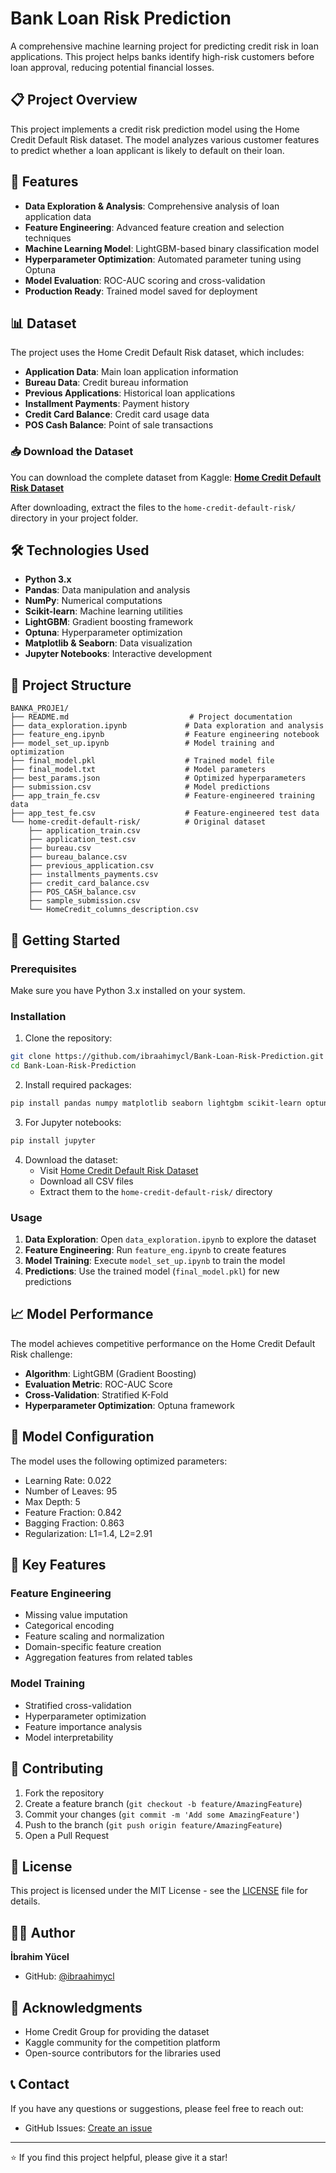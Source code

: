 # Bank Loan Risk Prediction

A comprehensive machine learning project for predicting credit risk in loan applications. This project helps banks identify high-risk customers before loan approval, reducing potential financial losses.

## 📋 Project Overview

This project implements a credit risk prediction model using the Home Credit Default Risk dataset. The model analyzes various customer features to predict whether a loan applicant is likely to default on their loan.

## 🎯 Features

- **Data Exploration & Analysis**: Comprehensive analysis of loan application data
- **Feature Engineering**: Advanced feature creation and selection techniques
- **Machine Learning Model**: LightGBM-based binary classification model
- **Hyperparameter Optimization**: Automated parameter tuning using Optuna
- **Model Evaluation**: ROC-AUC scoring and cross-validation
- **Production Ready**: Trained model saved for deployment

## 📊 Dataset

The project uses the Home Credit Default Risk dataset, which includes:

- **Application Data**: Main loan application information
- **Bureau Data**: Credit bureau information
- **Previous Applications**: Historical loan applications
- **Installment Payments**: Payment history
- **Credit Card Balance**: Credit card usage data
- **POS Cash Balance**: Point of sale transactions

### 📥 Download the Dataset

You can download the complete dataset from Kaggle:
**[Home Credit Default Risk Dataset](https://www.kaggle.com/competitions/home-credit-default-risk/data)**

After downloading, extract the files to the `home-credit-default-risk/` directory in your project folder.

## 🛠️ Technologies Used

- **Python 3.x**
- **Pandas**: Data manipulation and analysis
- **NumPy**: Numerical computations
- **Scikit-learn**: Machine learning utilities
- **LightGBM**: Gradient boosting framework
- **Optuna**: Hyperparameter optimization
- **Matplotlib & Seaborn**: Data visualization
- **Jupyter Notebooks**: Interactive development

## 📁 Project Structure

```
BANKA_PROJE1/
├── README.md                           # Project documentation
├── data_exploration.ipynb             # Data exploration and analysis
├── feature_eng.ipynb                  # Feature engineering notebook
├── model_set_up.ipynb                 # Model training and optimization
├── final_model.pkl                    # Trained model file
├── final_model.txt                    # Model parameters
├── best_params.json                   # Optimized hyperparameters
├── submission.csv                     # Model predictions
├── app_train_fe.csv                   # Feature-engineered training data
├── app_test_fe.csv                    # Feature-engineered test data
└── home-credit-default-risk/          # Original dataset
    ├── application_train.csv
    ├── application_test.csv
    ├── bureau.csv
    ├── bureau_balance.csv
    ├── previous_application.csv
    ├── installments_payments.csv
    ├── credit_card_balance.csv
    ├── POS_CASH_balance.csv
    ├── sample_submission.csv
    └── HomeCredit_columns_description.csv
```

## 🚀 Getting Started

### Prerequisites

Make sure you have Python 3.x installed on your system.

### Installation

1. Clone the repository:
```bash
git clone https://github.com/ibraahimycl/Bank-Loan-Risk-Prediction.git
cd Bank-Loan-Risk-Prediction
```

2. Install required packages:
```bash
pip install pandas numpy matplotlib seaborn lightgbm scikit-learn optuna joblib
```

3. For Jupyter notebooks:
```bash
pip install jupyter
```

4. Download the dataset:
   - Visit [Home Credit Default Risk Dataset](https://www.kaggle.com/competitions/home-credit-default-risk/data)
   - Download all CSV files
   - Extract them to the `home-credit-default-risk/` directory

### Usage

1. **Data Exploration**: Open `data_exploration.ipynb` to explore the dataset
2. **Feature Engineering**: Run `feature_eng.ipynb` to create features
3. **Model Training**: Execute `model_set_up.ipynb` to train the model
4. **Predictions**: Use the trained model (`final_model.pkl`) for new predictions

## 📈 Model Performance

The model achieves competitive performance on the Home Credit Default Risk challenge:

- **Algorithm**: LightGBM (Gradient Boosting)
- **Evaluation Metric**: ROC-AUC Score
- **Cross-Validation**: Stratified K-Fold
- **Hyperparameter Optimization**: Optuna framework

## 🔧 Model Configuration

The model uses the following optimized parameters:
- Learning Rate: 0.022
- Number of Leaves: 95
- Max Depth: 5
- Feature Fraction: 0.842
- Bagging Fraction: 0.863
- Regularization: L1=1.4, L2=2.91

## 📝 Key Features

### Feature Engineering
- Missing value imputation
- Categorical encoding
- Feature scaling and normalization
- Domain-specific feature creation
- Aggregation features from related tables

### Model Training
- Stratified cross-validation
- Hyperparameter optimization
- Feature importance analysis
- Model interpretability

## 🤝 Contributing

1. Fork the repository
2. Create a feature branch (`git checkout -b feature/AmazingFeature`)
3. Commit your changes (`git commit -m 'Add some AmazingFeature'`)
4. Push to the branch (`git push origin feature/AmazingFeature`)
5. Open a Pull Request

## 📄 License

This project is licensed under the MIT License - see the [LICENSE](LICENSE) file for details.

## 👨‍💻 Author

**İbrahim Yücel**
- GitHub: [@ibraahimycl](https://github.com/ibraahimycl)

## 🙏 Acknowledgments

- Home Credit Group for providing the dataset
- Kaggle community for the competition platform
- Open-source contributors for the libraries used

## 📞 Contact

If you have any questions or suggestions, please feel free to reach out:
- GitHub Issues: [Create an issue](https://github.com/ibraahimycl/Bank-Loan-Risk-Prediction/issues)

---

⭐ If you find this project helpful, please give it a star!
